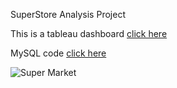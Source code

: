 SuperStore Analysis Project

This is a tableau dashboard [click here](https://public.tableau.com/app/profile/joshua.k.1176/viz/sales_17053550460530/Dashboard1)

MySQL code [click here](https://github.com/JoshuaKab/Super-Makert/blob/main/superstore_analysis.sql)

![Super Market](https://github.com/JoshuaKab/Super-Makert/assets/135429439/c4b2c351-80af-4e0e-9d40-d6b8a9bf5ace)
